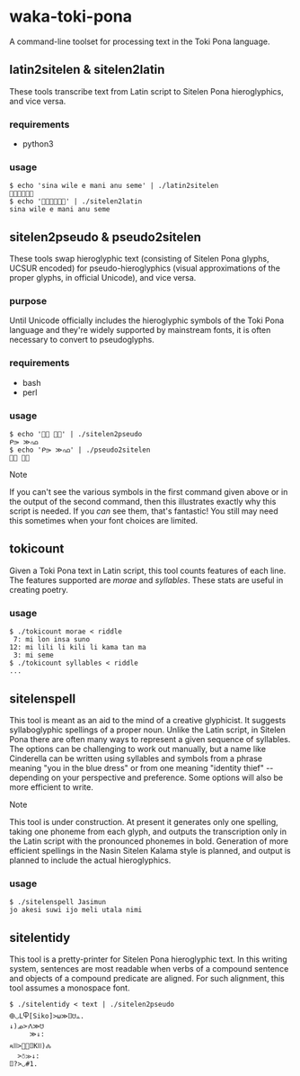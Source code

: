 # waka-toki-pona
A command-line toolset for processing text in the Toki Pona language.

## latin2sitelen & sitelen2latin
These tools transcribe text from Latin script to Sitelen Pona hieroglyphics,
and vice versa.

### requirements
- python3

### usage
```
$ echo 'sina wile e mani anu seme' | ./latin2sitelen
󱥞󱥷󱤉󱤲󱤇󱥙
$ echo '󱥞󱥷󱤉󱤲󱤇󱥙' | ./sitelen2latin
sina wile e mani anu seme
```

## sitelen2pseudo & pseudo2sitelen
These tools swap hieroglyphic text (consisting of Sitelen Pona glyphs, UCSUR
encoded) for pseudo-hieroglyphics (visual approximations of the proper glyphs,
in official Unicode), and vice versa.

### purpose
Until Unicode officially includes the hieroglyphic symbols of the Toki Pona
language and they're widely supported by mainstream fonts, it is often
necessary to convert to pseudoglyphs.

### requirements
- bash
- perl

### usage
```
$ echo '󱤴󱤃 󱤉󱦀' | ./sitelen2pseudo 
ᑭ⭄ ≫ഫ
$ echo 'ᑭ⭄ ≫ഫ' | ./pseudo2sitelen
󱤴󱤃 󱤉󱦀
```
> [!NOTE]
> If you can't see the various symbols in the first command given above or in
> the output of the second command, then this illustrates exactly why this
> script is needed. If you *can* see them, that's fantastic! You still may need
> this sometimes when your font choices are limited.


## tokicount
Given a Toki Pona text in Latin script, this tool counts features of each line.
The features supported are _morae_ and _syllables_. These stats are useful in
creating poetry.

### usage
```
$ ./tokicount morae < riddle
 7: mi lon insa suno
12: mi lili li kili li kama tan ma
 3: mi seme
$ ./tokicount syllables < riddle
...
```

## sitelenspell
This tool is meant as an aid to the mind of a creative glyphicist.
It suggests syllaboglyphic spellings of a proper noun. Unlike the Latin
script, in Sitelen Pona there are often many ways to represent a given sequence
of syllables. The options can be
challenging to work out manually, but a name like Cinderella can be written using syllables and symbols from a phrase meaning "you in the blue dress" or from one meaning "identity thief" -- depending on your perspective and preference.
Some options will also be more efficient to write.

> [!NOTE]
> This tool is under construction. At present it generates only one spelling,
> taking one phoneme from each glyph, and outputs the transcription only in the
> Latin script with the pronounced phonemes in bold. Generation of more
> efficient spellings in the Nasin Sitelen Kalama style is planned, and output
> is planned to include the actual hieroglyphics.

### usage
```
$ ./sitelenspell Jasimun
jo akesi suwi ijo meli utala nimi
```

## sitelentidy
This tool is a pretty-printer for Sitelen Pona hieroglyphic text. In this
writing system, sentences are most readable when verbs of a compound sentence
and objects of a compound predicate are aligned. For such alignment, this tool
assumes a monospace font.

```
$ ./sitelentidy < text | ./sitelen2pseudo
🜨◡LႴ[Siko]>⍵≫ꘖ☋⫠.
↓)ᓄ>ᐼ≫☋
     ≫↓:
ጻꔖ>󱥉≫ꘖKꔖ)🝆
  >⛣≫↓:
ꘖ?>◡#1.
```
